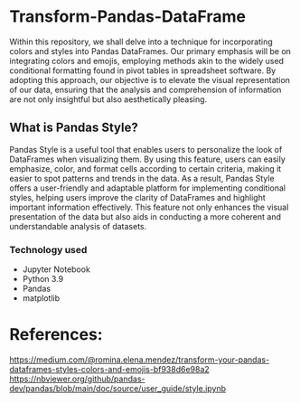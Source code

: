 # Transform-Pandas-DataFrame
Within this repository, we shall delve into a technique for incorporating colors and styles into Pandas DataFrames. Our primary emphasis will be on integrating colors and emojis, employing methods akin to the widely used conditional formatting found in pivot tables in spreadsheet software. By adopting this approach, our objective is to elevate the visual representation of our data, ensuring that the analysis and comprehension of information are not only insightful but also aesthetically pleasing.


## What is Pandas Style?
Pandas Style is a useful tool that enables users to personalize the look of DataFrames when visualizing them. By using this feature, users can easily emphasize, color, and format cells according to certain criteria, making it easier to spot patterns and trends in the data. As a result, Pandas Style offers a user-friendly and adaptable platform for implementing conditional styles, helping users improve the clarity of DataFrames and highlight important information effectively. This feature not only enhances the visual presentation of the data but also aids in conducting a more coherent and understandable analysis of datasets.


### Technology used
- Jupyter Notebook
- Python 3.9
- Pandas
- matplotlib



# References:
https://medium.com/@romina.elena.mendez/transform-your-pandas-dataframes-styles-colors-and-emojis-bf938d6e98a2 
https://nbviewer.org/github/pandas-dev/pandas/blob/main/doc/source/user_guide/style.ipynb
